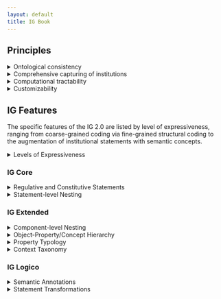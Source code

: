 ```yaml
---
layout: default
title: IG Book
---
```


## Principles

<details>
  <summary>Ontological consistency</summary><br/>
  
Ontological consistency describes the unambiguous characterization of the functional linkage of components in institutional statements with respect to each and/or the institutional setting (for more details, see Section 3.1 of the book). A specific refinement introduced in the IG 2.0 is the distinction between activation conditions and execution constraints as part of a statement specification.
  
</details>


<details>
  <summary>Comprehensive capturing of institutions</summary><br/>

Comprehensiveness in the context of the IG describes the ability to parse institutional statements comprehensively without omitting relevant institutional statement (e.g., omitting statements, or information within statements). Specifically the integrated treatment of regulative and constitutive statement forms address this issue, alongside the different forms of nesting that capture institutional information in detail.

</details>


<details>
  <summary>Computational tractability</summary><br/>
  
Computational tractability interacts with the objective of ontological consistency by making components and statements as a whole accessible for computational treatment. This includes the well-defined nature of components as well as enabling fine-grained parsing of institutional statements.

</details>


<details>
  <summary>Customizability</summary><br/>
  
The IG has found application in diverse domains. The refined IG aims at better accommodating diverse applications of the IG by allowing the analyst to selective apply or forego features of the IG as part of the parsing process. The aim is to extract information that best corresponds to downstream use using particular analytical techniques (e.g., statistical treatment, behavioral modeling, formal reasoning).

</details>
  
## IG Features

The specific features of the IG 2.0 are listed by level of expressiveness, ranging from coarse-grained coding via fine-grained structural coding to the augmentation of institutional statements with semantic concepts. 

<details>
<summary>Levels of Expressiveness</summary><br/>

Levels of expressiveness reflect the different levels of detail and focus at which institutional statements are encoded to meet different analytical objectives. 
  
*IG Core* as the basic level aims at capturing institutional information broadly, but comprehensively. Central here is the compatibility to the original Institutional Grammar by Crawford and Ostrom, alongside conceptual refinements that increase the ontological consistency and rigor of the IG. Specific examples include the distinction between activation conditions (conditions that lead to the applicability of a given institutional statements) and execution constraints (qualifications of the activity or function of the institutional statement) as part of the *Context* components (*Conditions* in Crawford and Ostrom's version), as well as the introduction of a constitutive syntactic form that enables a comprehensive capturing of institutional information.<br/>  
  
*IG Extended* aims at capturing *structural detail* by allowing fine-grained parsing on component level (i.e., parsing of institutional information within individual components), as well as extraction of richer conceptual structures embedded in institutional statements (e.g., conceptual relationships between entities in component property). This further includes the richer contextualization of selected components based on annotations of *Context*.<br/>
  
*IG Logico*, as the highest level of expressiveness, focuses on the semantic aspects of the institutional information, and specifically the epistemological embedding of the statement parsing in the theory and/or frameworks of interest. This includes the augmentation of encoded information with semantic annotations derived or linked to particular theories, or drawn from selected taxonomies maintained as part of the IG 2.0 (e.g., role annotations, governance functions of actors/actions). IG Logico further introduces a formal syntactic and semantic treatment of institutional statements, including the ability to transform institutional statements based on their structural properties.<br/>

In IG 2.0, the default assumption is the incremental application of the different levels and their features (ensuring that features on higher levels can draw on features encoded on lower levels) as visualized in the following.
  
<center><img src="/figures/IGBibCodingAnalysis.png" width="45%"></center>
  
However, analysts are free to selectively draw on features from specific or across levels that best correspond to their analytical needs or objectives as part of their coding, with the main priorities for the different levels highlighted in the figure below.

<center><img src="/figures/IGLevelObjectives.png" width="55%"></center>
  
</details>

### IG Core

<details>
<summary>Regulative and Constitutive Statements</summary><br/>

The IG supports the notion of regulative and constitutive statements. 
  
Regulative statements include expressions that regulative of particular actors' behavior in terms of permissions (e.g., `may`) or associated duty (e.g., obligations or prohibitions), and in the IG, follow a principle structure that includes *Attributes*, *Deontic*, *Aim*, *Object* variants (direct and indirect object), and *Context* variants (activation conditions and execution constraints). Regulative statements can further describe consequences for the non-fulfillment of specified statements. 
 
Example: ```A(Citizens) D(must) I(submit) Bdir(tax returns) Bind(at the end of the following financial year).```
  
This statement explicitly signal obligations associated with a particular actor. 
  
Constitutive statements describe features of an institutional setting, e.g., by defining or introducing entities into the institutional setting, which can include actors, aims, venues, roles, objects and artifacts relevant in a given institutional setting. Central components include the *Constituted Entity*, *Modal*, *Constitutive Function*, *Constituting Properties*, *Context* variants (activation conditions and execution constraints). Constitutive statements can further describe consequences for the non-fulfillment of such statements. In contrast to regulative statements, such consequences are often existential in kind.
  
Example: ```E(Voters) F(are) P(citizens) P,p(aged 18 and older).```
  
This statement defines what voters are. Specific permissions and duty can be specified by corresponding regulative statements. 
  
</details>

<details>
<summary>Statement-level Nesting</summary><br/>

Central to the IG 2.0 is the introduction of nested institutional statements. The concepts builds on two observations, firstly that consequences in institutional statements have the structure of institutional statements (or states) themselves, and can thus be expressed using the same the syntactic form as applied for the leading statement. Consequently, institutional statements are divided into a part that is *monitored* (reflecting the *monitored statement*), and the second *consequential* part (reflecting the *consequential statement*) that captures the consequences for violating the monitored statement. This form of nesting is referred to as *vertical nesting*.
  
Example: ```A(Individuals) D(must [NOT]) I(violate) Bdir(public order), or else O{A(enforcement officials) D(must) I(intervene)}.```
  
The second observation refers to the common combination of terms in natural language, such as the combination of selected components (e.g., multiple actors and actions, such as ``Individuals may not enter or leave dwellings during curfew.``) in a single statement. Such statements can conceptually decomposed into logically-combined *atomic institutional statements* to capture the institutional content in detail and semantically precise. This form of nesting is referred to as *horizontal nesting*, since the evaluation of one statement (unlike in the vertical case) is in principle not conditional on the other.
  
Example: ```A(Individuals) D(may [NOT]) I((enter [AND] leave)) Bdir(dwellings) Cac(during curfew).```, which is conceptually equivalent to 
  
  ```{A(Individuals) D(may [NOT]) I(enter) Bdir(dwellings) Cac(during curfew).} [AND] {A(Individuals) D(may [NOT]) I(leave) Bdir(dwellings) Cac(during curfew).}``` 
  
Note that this particular example reveals the ambiguous use of `or` in natural language; logically, the statement implies the prohibition to neither enter nor leave. The purpose of the logical operators is to make such linkages explicit.

</details>

### IG Extended

<details>
<summary>Component-level Nesting</summary><br/>

Component-level nesting extends the concept of statement-level nesting by allowing the substitution of individual components with institutional state(ments). This way it is possible to explicitly parse the structure of activation conditions, which often contain institutional state information expressed in terms of the AIC or EFC pattern. This principles extends to various other components, including *Attributes*, *Object* variants, *Context* variants, *Constituted Entities*, *Constituting Properties*, as well as all *Properties* associated with selected components (e.g., *Attributes Properties*).

Example: ```A(Student) D(must) I(submit) Bdir(assignment) Cex(by the end of the term), Cac{unless [NOT] A(coordinator) I(has specified) a Bdir,p(different) Bdir(due date) Cex(in the course description)}.```
  
</details>

<details>
<summary>Object-Property/Concept Hierarchy</summary><br/>
  
A central feature to capture concept structures embedded within institutional statements is to be able to recognize the quality of the relationships of concepts, including the detection of functional dependencies (e.g., a suspension of certification, where the suspension necessarily depends on the existence of the certification in the first place) and potential logical relationships between those concepts. This feature is useful if the analyst seeks to extract a concept hierarchy, e.g., for the construction of ontologies, as part of the analysis process. The following figure exemplifies this for a given scenario describing a certification that can selectively be suspended, revoked based on a written notification. A richer discussion is offered as part of Section 5.1.4 of the book, as well as the <a href="https://arxiv.org/abs/2008.08937" target="_blank">IG 2.0 Codebook</a>.

<center><img src="/figures/ObjectPropertyHierarchyExample.png" width="45%"></center>
  
</details>

<details>
<summary>Property Typology</summary><br/>

The *Property Typology* offers a systematic qualification of properties as either quantitative or qualitative in nature (alongside further sub categories) in order to differentiate descriptors that are central for the evaluation of the fulfillment of a provision (e.g., ```*all* *accredited* members shall vote```, where *all* is a descriptor of quantitative kind, whereas *accredited* merely captures the quality associated with the concept *members*). The principles and the motivation of this feature are further discussed in Section 5.1.5 of the book.
  
</details>

<details>
<summary>Context Taxonomy</summary><br/>

The *Context Taxonomy* builds on Crawford and Ostrom's original conceptual characterization of the *Conditions* component (e.g., temporal, spatial and procedural aspects) and expands this categorization into a richer taxonomic structure that captures diverse types of context, including method, event and domanial categories, amongst others. Details are provided in the <a href="https://arxiv.org/abs/2008.08937" target="_blank">IG 2.0 Codebook</a>.
  
</details>

### IG Logico

<details>
<summary>Semantic Annotations</summary><br/>

IG Logico aims at developing an epistemological linkage between the domain of interest and the encoded institutional information. Central here is the ability to annotate encoded information using semantic annotations that capture the functional role (*Institutional Functions*) or signal that the component values convey with respect to the domain or through the applied analytical lens. Referencing an example of such institutional function, analyzing an institutional setting with respect to compliance behavior `not submitting the tax return on time` reflects a violation (whereas `submission on time` reflects the institutional function of signaling compliance). IG 2.0 provides a set of predefined taxonomies prepared for the annotations of selected components (e.g., roles, metatypes of referenced concepts, as well as institutional functions in the context of compliance assessment), but further allows for the introduction of classifications drawn from the domain of the analyst. More details can found in Section 6.1.2 onwards in the book, as well as the <a href="https://arxiv.org/abs/2008.08937" target="_blank">IG 2.0 Codebook</a>.
  
</details>

<details>
<summary>Statement Transformations</summary><br/>

With the encoding on higher levels of expressiveness (IG Extended or Logico), institutional statements can be transformed algorithmically, e.g., to reflect policy from specific actors' perspectives, establish a uniform structural representation to facilitate downstream analysis or comparative studies, or extrapolation multiple involved actors' perspectives tacitly captured in institutional statements for richer behavioral models or assessment of biases captured in policy. See Section 6.1.4 of the book for details on transformation rules and Section 8.3 for illustrative applications. 
  
</details>
